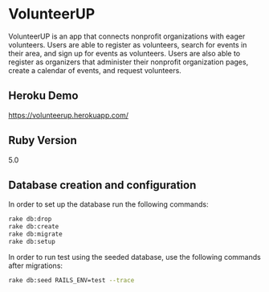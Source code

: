# VolunteerUP

VolunteerUP is an app that connects nonprofit organizations with eager volunteers. Users are able to register as volunteers, search for events in their area, and sign up for events as volunteers. Users are also able to register as organizers that administer their nonprofit organization pages, create a calendar of events, and request volunteers.

## Heroku Demo

https://volunteerup.herokuapp.com/

## Ruby Version

5.0

## Database creation and configuration
In order to set up the database run the following commands:

```BASH
rake db:drop
rake db:create
rake db:migrate
rake db:setup
```

In order to run test using the seeded database, use the following commands after migrations:

```BASH
rake db:seed RAILS_ENV=test --trace
```
